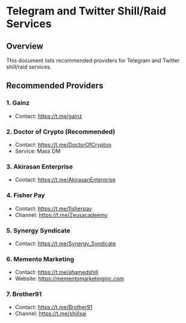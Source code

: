 # Telegram and Twitter Shill/Raid Services

## Overview
This document lists recommended providers for Telegram and Twitter shill/raid services.

## Recommended Providers

### 1. Gainz
- Contact: https://t.me/gainz

### 2. Doctor of Crypto (Recommended)
- Contact: https://t.me/DoctorOfCryptoo
- Service: Mass DM

### 3. Akirasan Enterprise
- Contact: https://t.me/AkirasanEnterprise

### 4. Fisher Pay
- Contact: https://t.me/fisherpay
- Channel: https://t.me/Zeusacadeemy

### 5. Synergy Syndicate
- Contact: https://t.me/Synergy_Syndicate

### 6. Memento Marketing
- Contact: https://t.me/ahamedshill
- Website: https://mementomarketinginc.com

### 7. Brother91
- Contact: https://t.me/Brother91
- Channel: https://t.me/shillxai